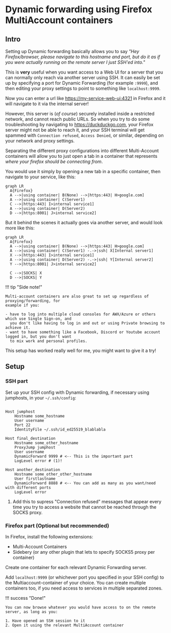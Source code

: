 # Dynamic forwarding using Firefox MultiAccount containers

## Intro

Setting up Dynamic forwarding basically allows you to say *"Hey Firefox/browser, please navigate to
this hostname and port, but do it as if you were actually running on the remote server I just SSH'ed
into."*

This is **very** useful when you want access to a Web UI for a server that you can normally only
reach via another server using SSH. It can easily be set up by specifying a port for Dynamic
Forwarding (for example `:9999`), and then editing your proxy settings to point to something like
`localhost:9999`.

Now you can enter a url like <https://my-service-web-ui:4321> in Firefox and it will navigate to it
via the internal server!

However, this server is (*of course*) securely installed inside a restricted network, and cannot
reach public URLs. So when you try to do some troubleshooting by navigating to
<https://duckduckgo.com>, your Firefox server might not be able to reach it, and your SSH terminal
will get spammed with `Connection refused`, `Access Denied`, or similar, depending on your network
and proxy settings.

Separating the different proxy configurations into different Multi-Account containers will allow you
to just open a tab in a container that represents *where your firefox should be connecting from*.

You would use it simply by opening a new tab in a specific container, then navigate to your
service, like this:

``` mermaid
graph LR
  A{Firefox}
  A -->|using container| B(None) -->|https:443| H>google.com]
  A -->|using container| C(Server1)
  C -->|https:443| I>internal service1]
  A -->|using container| D(Server2)
  D -->|https:8001| J>internal service2]
```

But it behind the scenes it actually goes via another server, and would look more like this:

``` mermaid
graph LR
  A{Firefox}
  A -->|using container| B(None) -->|https:443| H>google.com]
  A -->|using container| C(Server1) -.->|ssh| X[Internal server1]
  X -->|https:443| I>internal service1]
  A -->|using container| D(Server2) -.->|ssh| Y[Internal server2]
  Y -->|https:8001| J>internal service2]

  C -->|SOCKS| X
  D -->|SOCKS| Y
```

!!! tip "Side note!"

    Multi-account containers are also great to set up regardless of proxying/forwarding, for
    example if you:
    
    - have to log into multiple cloud consoles for AWX/Azure or others which use Single Sign-on, and
      you don't like having to log in and out or using Private browsing to achieve it.
    - want to have something like a Facebook, Discord or Youtube account logged in, but you don't want
      to mix work and personal profiles.

This setup has worked really well for me, you might want to give it a try!

## Setup

### SSH part

Set up your SSH config with Dynamic forwarding, if necessary using jumphosts,
in your `~/.ssh/config`:

```shell hl_lines="11 12"

Host jumphost
    Hostname some_hostname
    User username
    Port 22
    IdentityFile ~/.ssh/id_ed25519_blablabla

Host final_destination
    Hostname some_other_hostname
    ProxyJump jumphost
    User username
    DynamicForward 9999 # <-- This is the important part
    LogLevel error # (1)!

Host another_destination
    Hostname some_other_other_hostname
    User firstlastname
    DynamicForward 8888 # <-- You can add as many as you want/need with different ports
    LogLevel error

```

1. Add this to supress "Connection refused" messages that appear every time
   you try to access a website that cannot be reached through the SOCKS proxy.

### Firefox part (Optional but recommended)

In Firefox, install the following extensions:

- Multi-Account Containers
- Sidebery (or any other plugin that lets to specify SOCKS5 proxy per container)

Create one container for each relevant Dynamic Forwarding server.

Add `localhost:9999` (or whichever port you specified in your SSH config) to
the Multiaccount-container of your choice. You can create multiple containers too,
if you need access to services in multiple separated zones.


!!! success "Done!"

    You can now browse whatever you would have access to on the remote server, as long as you:
    
    1. Have opened an SSH session to it
    2. Open it using the relevant MultiAccount container


